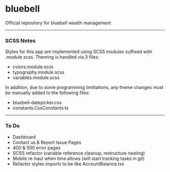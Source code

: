 # bluebell
Official repository for bluebell wealth management

---

### SCSS Notes
Styles for this app are implemented using SCSS modules suffixed with .module.scss.
Theming is handled via 3 files:
- colors.module.scss
- typography.module.scss
- variables.module.scss

In addition, due to some programming limitiations, any theme changes must be
manually added to the following files:
- bluebell-datepicker.css
- constants.CssConstants.ts

---

### To Do
- Dashboard
- Contact us & Report Issue Pages
- 400 & 500 error pages
- SCSS refactor (variable reference cleanup, restructure nesting)
- Mobile re-haul when time allows (will start tracking tasks in git)
- Refactor styles imports to be like AccountBalance.tsx
